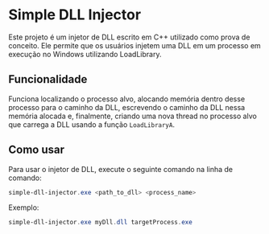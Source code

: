 # Simple DLL Injector

Este projeto é um injetor de DLL escrito em C++ utilizado como prova de conceito. Ele permite que os usuários injetem uma DLL em um processo em execução no Windows utilizando LoadLibrary.

## Funcionalidade

Funciona localizando o processo alvo, alocando memória dentro desse processo para o caminho da DLL, escrevendo o caminho da DLL nessa memória alocada e, finalmente, criando uma nova thread no processo alvo que carrega a DLL usando a função `LoadLibraryA`.

## Como usar

Para usar o injetor de DLL, execute o seguinte comando na linha de comando:

```powershell
simple-dll-injector.exe <path_to_dll> <process_name>
```

Exemplo:

```powershell
simple-dll-injector.exe myDll.dll targetProcess.exe
```
